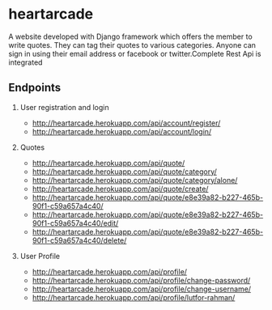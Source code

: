 # heartarcade
A website developed with Django framework which offers the member to write quotes. They can tag their quotes to various categories. Anyone can sign in using their email address or facebook or twitter.Complete Rest Api is integrated


## Endpoints

1. User registration and login
    - http://heartarcade.herokuapp.com/api/account/register/
    - http://heartarcade.herokuapp.com/api/account/login/
  
2.  Quotes
    - http://heartarcade.herokuapp.com/api/quote/
    - http://heartarcade.herokuapp.com/api/quote/category/
    - http://heartarcade.herokuapp.com/api/quote/category/alone/
    - http://heartarcade.herokuapp.com/api/quote/create/
    - http://heartarcade.herokuapp.com/api/quote/e8e39a82-b227-465b-90f1-c59a657a4c40/
    - http://heartarcade.herokuapp.com/api/quote/e8e39a82-b227-465b-90f1-c59a657a4c40/edit/
    - http://heartarcade.herokuapp.com/api/quote/e8e39a82-b227-465b-90f1-c59a657a4c40/delete/
    
3. User Profile
    - http://heartarcade.herokuapp.com/api/profile/
    - http://heartarcade.herokuapp.com/api/profile/change-password/
    - http://heartarcade.herokuapp.com/api/profile/change-username/
    - http://heartarcade.herokuapp.com/api/profile/lutfor-rahman/
    
